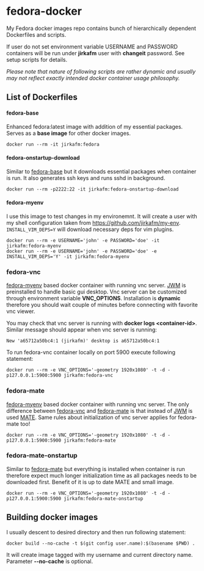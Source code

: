# fedora-docker
My Fedora docker images repo contains bunch of hierarchically dependent Dockerfiles and scripts.

If user do not set environment variable USERNAME and PASSWORD containers will be run under **jirkafm** user with **changeit** password.
See setup scripts for details.

*Please note that nature of following scripts are rather dynamic and usually may not reflect exactly intended docker container usage philosophy.*

## List of Dockerfiles 

#### fedora-base
Enhanced fedora:latest image with addition of my essential packages. Serves as a **base image** for other docker images.
```
docker run --rm -it jirkafm:fedora
```

#### fedora-onstartup-download
Similar to [fedora-base](#fedora-base) but it downloads essential packages when container is run. It also generates ssh keys and runs sshd in background.
```
docker run --rm -p2222:22 -it jirkafm:fedora-onstartup-download
```

#### fedora-myenv
I use this image to test changes in my environemnt. It will create a user with my shell configuration taken from https://github.com/jirkafm/my-env. `INSTALL_VIM_DEPS=Y` will download necessary deps for vim plugins.

```
docker run --rm -e USERNAME='john' -e PASSWORD='doe' -it jirkafm:fedora-myenv
docker run --rm -e USERNAME='john' -e PASSWORD='doe' -e INSTALL_VIM_DEPS='Y' -it jirkafm:fedora-myenv
```

### fedora-vnc
[fedora-myenv](#fedora-myenv) based docker container with running vnc server. [JWM](https://joewing.net/projects/jwm/) is preinstalled to handle basic gui desktop. Vnc server can be customized through environment variable **VNC_OPTIONS**. Installation is **dynamic** therefore you should wait couple of minutes before connecting with favorite vnc viewer.

You may check that vnc server is running with **docker logs \<container-id>**. Similar message should appear when vnc server is running:
```
New 'a65712a50bc4:1 (jirkafm)' desktop is a65712a50bc4:1
```
To run fedora-vnc container locally on port 5900 execute following statement:

```
docker run --rm -e VNC_OPTIONS='-geometry 1920x1080' -t -d -p127.0.0.1:5900:5900 jirkafm:fedora-vnc
```

### fedora-mate
[fedora-myenv](#fedora-myenv) based docker container with running vnc server. The only difference between [fedora-vnc](#fedora-vnc) and [fedora-mate](#fedora-mate) is that instead of [JWM](https://joewing.net/projects/jwm/) is used [MATE](https://mate-desktop.org/). Same rules about initialization of vnc server applies for fedora-mate too!

```
docker run --rm -e VNC_OPTIONS='-geometry 1920x1080' -t -d -p127.0.0.1:5900:5900 jirkafm:fedora-mate

```

### fedora-mate-onstartup
Similar to [fedora-mate](#fedora-mate) but everything is installed when container is run therefore expect much longer initialization time as all packages needs to be downloaded first. Benefit of it is up to date MATE and small image.

```
docker run --rm -e VNC_OPTIONS='-geometry 1920x1080' -t -d -p127.0.0.1:5900:5900 jirkafm:fedora-mate-onstartup

```
## Building docker images
I usually descent to desired directory and then run following statement:
```
docker build --no-cache -t $(git config user.name):$(basename $PWD) .
```

It will create image tagged with my username and current directory name. Parameter **--no-cache** is optional.

